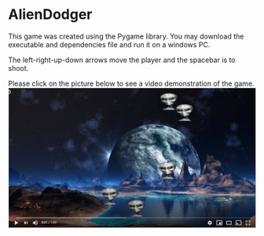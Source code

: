 # AlienDodger
This game was created using the Pygame library. 
You may download the executable and dependencies file and run it on a windows PC.

The left-right-up-down arrows move the player and the spacebar is to shoot.



Please click on the picture below to see a video demonstration of the game.
[![Demonstration](https://github.com/danialesaid/AlienDodger/blob/master/AlienDodgerGame.PNG)](https://youtu.be/z65f4V-tNlQ)
